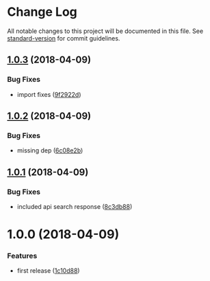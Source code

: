 # Change Log

All notable changes to this project will be documented in this file. See [standard-version](https://github.com/conventional-changelog/standard-version) for commit guidelines.

<a name="1.0.3"></a>
## [1.0.3](https://github.com/denny99/angular-jsf/compare/v1.0.2...v1.0.3) (2018-04-09)


### Bug Fixes

* import fixes ([9f2922d](https://github.com/denny99/angular-jsf/commit/9f2922d))



<a name="1.0.2"></a>
## [1.0.2](https://github.com/denny99/angular-jsf/compare/v1.0.1...v1.0.2) (2018-04-09)


### Bug Fixes

* missing dep ([6c08e2b](https://github.com/denny99/angular-jsf/commit/6c08e2b))



<a name="1.0.1"></a>
## [1.0.1](https://github.com/denny99/angular-jsf/compare/v1.0.0...v1.0.1) (2018-04-09)


### Bug Fixes

* included api search response ([8c3db88](https://github.com/denny99/angular-jsf/commit/8c3db88))



<a name="1.0.0"></a>
# 1.0.0 (2018-04-09)


### Features

* first release ([1c10d88](https://github.com/denny99/angular-jsf/commit/1c10d88))
